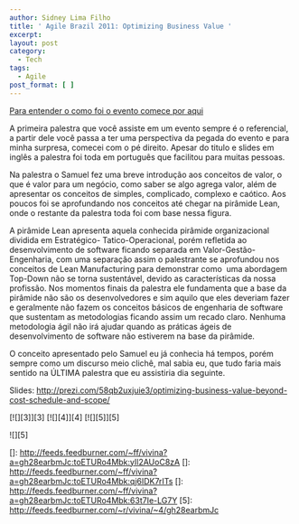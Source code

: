 ```yaml
---
author: Sidney Lima Filho
title: ' Agile Brazil 2011: Optimizing Business Value '
excerpt:
layout: post
category:
  - Tech
tags:
  - Agile
post_format: [ ]
---
```

[Para entender o como foi o evento comece por aqui][1]

A primeira palestra que você assiste em um evento sempre é o referencial, a partir dele você passa a ter uma perspectiva da pegada do evento e para minha surpresa, comecei com o pé direito. Apesar do titulo e slides em inglês a palestra foi toda em português que facilitou para muitas pessoas.

Na palestra o Samuel fez uma breve introdução aos conceitos de valor, o que é valor para um negócio, como saber se algo agrega valor, além de apresentar os conceitos de simples, complicado, complexo e caótico. Aos poucos foi se aprofundando nos conceitos até chegar na pirâmide Lean, onde o restante da palestra toda foi com base nessa figura.

A pirâmide Lean apresenta aquela conhecida pirâmide organizacional dividida em Estratégico- Tatico-Operacional, porém refletida ao desenvolvimento de software ficando separada em Valor-Gestão-Engenharia, com uma separação assim o palestrante se aprofundou nos conceitos de Lean Manufacturing para demonstrar como  uma abordagem  Top-Down não se torna sustentável, devido as características da nossa profissão. Nos momentos finais da palestra ele fundamenta que a base da pirâmide não são os desenvolvedores e sim aquilo que eles deveriam fazer e geralmente não fazem os conceitos básicos de engenharia de software que sustentam as metodologias ficando assim um recado claro. Nenhuma metodologia ágil não irá ajudar quando as práticas ágeis de desenvolvimento de software não estiverem na base da pirâmide.

O conceito apresentado pelo Samuel eu já conhecia há tempos, porém sempre como um discurso meio clichê, mal sabia eu, que tudo faria mais sentido na ÚLTIMA palestra que eu assistiria dia seguinte.

Slides: <http://prezi.com/58qb2uxjuie3/optimizing-business-value-beyond-cost-schedule-and-scope/>

[![][3]</img>][3] [![][4]</img>][4] [![][5]</img>][5] 

![][5]

 [1]: http://vivina.com.br/Blog-da-Vivina/Agile-Brazil-2011,502.aspx
 []: http://feeds.feedburner.com/~ff/vivina?a=gh28earbmJc:toETURo4Mbk:yIl2AUoC8zA
 []: http://feeds.feedburner.com/~ff/vivina?a=gh28earbmJc:toETURo4Mbk:qj6IDK7rITs
 []: http://feeds.feedburner.com/~ff/vivina?a=gh28earbmJc:toETURo4Mbk:63t7Ie-LG7Y
 [5]: http://feeds.feedburner.com/~r/vivina/~4/gh28earbmJc